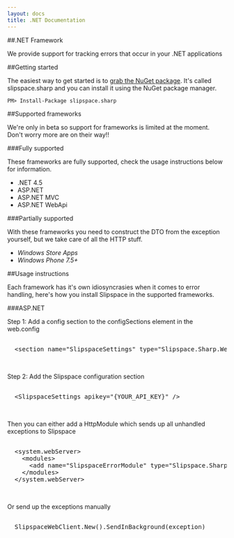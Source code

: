 ```yaml
---
layout: docs
title: .NET Documentation
---
```


##.NET Framework

We provide support for tracking errors that occur in your .NET applications

##Getting started

The easiest way to get started is to [grab the NuGet package](https://www.nuget.org/packages/slipspace.sharp/). It's called slipspace.sharp and you can install it using the NuGet package manager.

    PM> Install-Package slipspace.sharp

##Supported frameworks

We're only in beta so support for frameworks is limited at the moment. Don't worry more are on their way!!

###Fully supported

These frameworks are fully supported, check the usage instructions below for information.

* .NET 4.5
* ASP.NET
* ASP.NET MVC
* ASP.NET WebApi

###Partially supported 

With these frameworks you need to construct the DTO from the exception yourself, but we take care of all the HTTP stuff.

* _Windows Store Apps_
* _Windows Phone 7.5+_
 
##Usage instructions

Each framework has it's own idiosyncrasies when it comes to error handling, here's how you install Slipspace in the supported frameworks.

###ASP.NET

Step 1: Add a config section to the configSections element in the web.config

<pre class="prettyprint">

  &lt;section name="SlipspaceSettings" type="Slipspace.Sharp.Web.SlipspaceSettings, Slipspace.Sharp.Web" /&gt;


</pre>
    
Step 2: Add the Slipspace configuration section

<pre class="prettyprint">

  &lt;SlipspaceSettings apikey="{YOUR_API_KEY}" /&gt;
 

</pre>
   
Then you can either add a HttpModule which sends up all unhandled exceptions to Slipspace

<pre class="prettyprint">

  &lt;system.webServer&gt;
    &lt;modules&gt;
      &lt;add name="SlipspaceErrorModule" type="Slipspace.Sharp.Web.SlipspaceHttpModule" /&gt;
    &lt;/modules&gt;
  &lt;/system.webServer&gt;
  

</pre>
   
Or send up the exceptions manually

<pre class="prettyprint">

  SlipspaceWebClient.New().SendInBackground(exception)
	  

</pre>